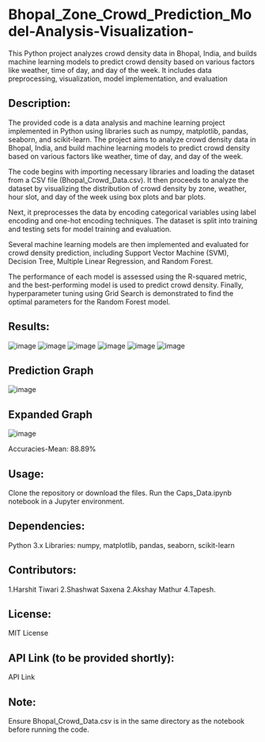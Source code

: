 # Bhopal_Zone_Crowd_Prediction_Model-Analysis-Visualization-
This Python project analyzes crowd density data in Bhopal, India, and builds machine learning models to predict crowd density based on various factors like weather, time of day, and day of the week. It includes data preprocessing, visualization, model implementation, and evaluation
## Description: 
The provided code is a data analysis and machine learning project implemented in Python using libraries such as numpy, matplotlib, pandas, seaborn, and scikit-learn. The project aims to analyze crowd density data in Bhopal, India, and build machine learning models to predict crowd density based on various factors like weather, time of day, and day of the week.

The code begins with importing necessary libraries and loading the dataset from a CSV file (Bhopal_Crowd_Data.csv). It then proceeds to analyze the dataset by visualizing the distribution of crowd density by zone, weather, hour slot, and day of the week using box plots and bar plots.

Next, it preprocesses the data by encoding categorical variables using label encoding and one-hot encoding techniques. The dataset is split into training and testing sets for model training and evaluation.

Several machine learning models are then implemented and evaluated for crowd density prediction, including Support Vector Machine (SVM), Decision Tree, Multiple Linear Regression, and Random Forest.

The performance of each model is assessed using the R-squared metric, and the best-performing model is used to predict crowd density. Finally, hyperparameter tuning using Grid Search is demonstrated to find the optimal parameters for the Random Forest model.

## Results: 
![image](https://github.com/harshitisback/Bhopal_Zone_Crowd_Prediction_Model-Analysis-Visualization-/assets/77660268/8243b196-14ec-411e-8981-ab9d5f2f3451)
![image](https://github.com/harshitisback/Bhopal_Zone_Crowd_Prediction_Model-Analysis-Visualization-/assets/77660268/b28c8ec5-1aea-482e-aa5d-eeb23b8d89b7)
![image](https://github.com/harshitisback/Bhopal_Zone_Crowd_Prediction_Model-Analysis-Visualization-/assets/77660268/69b43b82-d49f-43d6-b885-fbc27c5f1159)
![image](https://github.com/harshitisback/Bhopal_Zone_Crowd_Prediction_Model-Analysis-Visualization-/assets/77660268/e94d1e60-0af4-4b76-98d2-1d862204a1c6)
![image](https://github.com/harshitisback/Bhopal_Zone_Crowd_Prediction_Model-Analysis-Visualization-/assets/77660268/11c5f742-4fbf-4c87-ab63-bbc9e1d53b16)
![image](https://github.com/harshitisback/Bhopal_Zone_Crowd_Prediction_Model-Analysis-Visualization-/assets/77660268/b8cd9cef-feb9-41aa-bf28-8a1c664f3b4e)


## Prediction Graph
![image](https://github.com/harshitisback/Bhopal_Zone_Crowd_Prediction_Model-Analysis-Visualization-/assets/77660268/d31143c8-4b97-4801-b37b-96e9202fbf11)
## Expanded Graph
![image](https://github.com/harshitisback/Bhopal_Zone_Crowd_Prediction_Model-Analysis-Visualization-/assets/77660268/e5cb0670-dfe0-4863-a902-a4080061a297)

Accuracies-Mean: 88.89%

## Usage:

Clone the repository or download the files.
Run the Caps_Data.ipynb notebook in a Jupyter environment.
## Dependencies:

Python 3.x
Libraries: numpy, matplotlib, pandas, seaborn, scikit-learn
## Contributors:
1.Harshit Tiwari
2.Shashwat Saxena
2.Akshay Mathur
4.Tapesh.
## License:
MIT License

## API Link (to be provided shortly):
API Link

## Note:
Ensure Bhopal_Crowd_Data.csv is in the same directory as the notebook before running the code.





